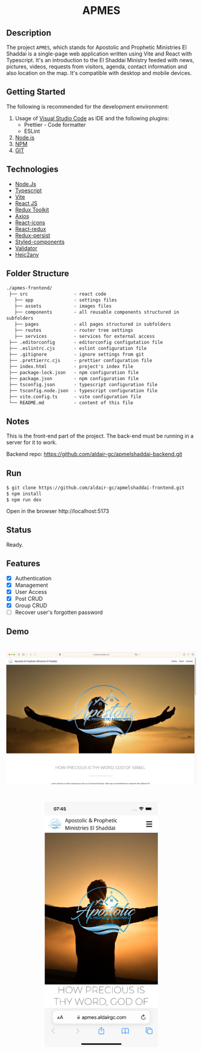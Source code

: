 # <div align="center">APMES</div>

## Description

The project `APMES`, which stands for Apostolic and Prophetic Ministries El Shaddai is a single-page web application written using Vite and React with Typescript.
It's an introduction to the El Shaddai Ministry feeded with news, pictures, videos, requests from visitors, agenda, contact information and also location on the map.
It's compatible with desktop and mobile devices.

## Getting Started

The following is recommended for the development environment:

1. Usage of [Visual Studio Code](https://code.visualstudio.com/) as IDE and the following plugins:
   - Prettier - Code formatter
   - ESLint
2. [Node.js](https://nodejs.org/en/download/)
3. [NPM](https://www.npmjs.com/)
4. [GIT](https://git-scm.com/)

## Technologies

<ul>
  <li><a href="https://nodejs.org/en/">Node.Js</a></li>
  <li><a href="https://www.typescriptlang.org/">Typescript</a></li>
  <li><a href="https://vitejs.dev/">Vite</a></li>
  <li><a href="https://reactjs.org/">React JS</a></li>
  <li><a href="https://redux-toolkit.js.org/">Redux Toolkit</a></li>
  <li><a href="https://www.npmjs.com/package/axios">Axios</a></li>
  <li><a href="https://react-icons.github.io/react-icons/">React-icons</a></li>
  <li><a href="https://react-redux.js.org/">React-redux</a></li>
  <li><a href="https://www.npmjs.com/package/redux-persist">Redux-persist</a></li>
  <li><a href="https://styled-components.com/">Styled-components</a></li>
  <li><a href="https://www.npmjs.com/package/validator">Validator</a></li>
  <li><a href="https://www.npmjs.com/package/heic2any">Heic2any</a></li>
</ul>

## Folder Structure

```
./apmes-frontend/
 ├── src                 - react code
   ├── app               - settings files
   ├── assets            - images files
   ├── components        - all reusable components structured in subfolders
   ├── pages             - all pages structured in subfolders
   ├── routes            - router tree settings
   ├── services          - services for external access
 ├── .editorconfig       - editorconfig configutation file
 ├── .eslintrc.cjs       - eslint configuration file
 ├── .gitignore          - ignore settings from git
 ├── .prettierrc.cjs     - prettier configuration file
 ├── index.html          - project's index file
 ├── package-lock.json   - npm configuration file
 ├── package.json        - npm configuration file
 ├── tsconfig.json       - typescript configuration file
 ├── tsconfig.node.json  - typescript configuration file
 ├── vite.config.ts      - vite configuration file
 └── README.md           - content of this file
```

## Notes

This is the front-end part of the project. The back-end must be running in a server for it to work.

Backend repo: <a href="https://github.com/aldair-gc/apmelshaddai-backend.git">https://github.com/aldair-gc/apmelshaddai-backend.git</a>

## Run

```
$ git clone https://github.com/aldair-gc/apmelshaddai-frontend.git
$ npm install
$ npm run dev
```

Open in the browser http://localhost:5173

## Status

Ready.

## Features

- [x] Authentication
- [x] Management
- [x] User Access
- [x] Post CRUD
- [x] Group CRUD
- [ ] Recover user's forgotten password

## Demo

<h1 align="center">
  <img alt="NextLevelWeek" title="#NextLevelWeek" src="./public/apmes-desktop.jpg" width=800px />
</h1>
<h1 align="center">
  <img alt="NextLevelWeek" title="#NextLevelWeek" src="./public/apmes-mobile.png" width=300px />
</h1>
